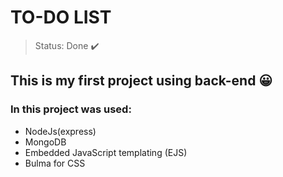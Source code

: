<h1>TO-DO LIST</h1>

> Status: Done ✔️

## This is my first project using back-end 😀

### In this project was used:

+ NodeJs(express)
+ MongoDB
+ Embedded JavaScript templating (EJS)
+ Bulma for CSS
